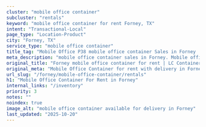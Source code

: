 ```yaml
---
cluster: "mobile office container"
subcluster: "rentals"
keyword: "mobile office container for rent Forney, TX"
intent: "Transactional-Local"
page_type: "Location-Product"
city: "Forney, TX"
service_type: "mobile office container"
title_tag: "Mobile Office P38 mobile office container Sales in Forney | LC Container"
meta_description: "mobile office container sales in Forney. Mobile office containers for workspace solutions. Fast delivery, competitive pricing. Serving mobile office container area. Quote ID: CFA. Call (214) 524-4168 for your free quote today."
original_title: "Forney mobile office container for rent | LC Container"
original_meta: "Mobile Office Container for rent with delivery in Forney, TX. LC Container — local Since 2003. Get pricing today."
url_slug: "/forney/mobile-office-container/rentals"
h1: "Mobile Office Container For Rent in Forney"
internal_links: "/inventory"
priority: 3
notes: ""
noindex: true
image_alt: "mobile office container available for delivery in Forney"
last_updated: "2025-10-20"
---
```


<!-- TODO: Add unique city/inventory copy, images, and internal links here. -->

